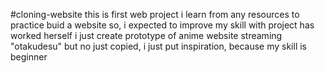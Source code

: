#cloning-website
this is first web project
i learn from any resources to practice buid a website
so, i expected to improve my skill with project has worked herself
i just create prototype of anime website streaming "otakudesu"
but no just copied, i just put inspiration, because my skill is beginner
